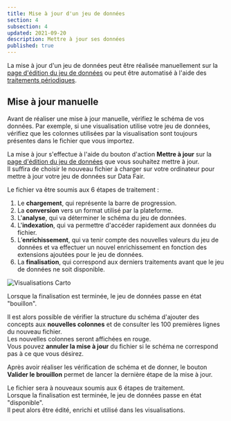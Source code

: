 ```yaml
---
title: Mise à jour d'un jeu de données
section: 4
subsection: 4
updated: 2021-09-20
description: Mettre à jour ses données
published: true
---
```


La mise à jour d'un jeu de données peut être réalisée manuellement sur la [page d'édition du jeu de données](./user-guide-backoffice/edition-dataset) ou peut être automatisé à l'aide des [traitements périodiques](./user-guide-backoffice/processing).

## Mise à jour manuelle

Avant de réaliser une mise à jour manuelle, vérifiez le schéma de vos données. Par exemple, si une visualisation utilise votre jeu de données, vérifiez que les colonnes utilisées par la visualisation sont toujours présentes dans le fichier que vous importez.

La mise à jour s'effectue à l'aide du bouton d'action **Mettre à jour** sur la [page d'édition du jeu de données](./user-guide-backoffice/edition-dataset) que vous souhaitez mettre à jour.  
Il suffira de choisir le nouveau fichier à charger sur votre ordinateur pour mettre à jour votre jeu de données sur Data Fair.


Le fichier va être soumis aux 6 étapes de traitement :

1. Le **chargement**, qui représente la barre de progression.
2. La **conversion** vers un format utilisé par la plateforme.
3. L'**analyse**, qui va déterminer le schéma du jeu de données.
4. L'**indexation**, qui va permettre d'accéder rapidement aux données du fichier.
5. L’**enrichissement**, qui va tenir compte des nouvelles valeurs du jeu de données et va effectuer un nouvel enrichissement en fonction des extensions ajoutées pour le jeu de données.  
6. La **finalisation**, qui correspond aux derniers traitements avant que le jeu de données ne soit disponible.

<p>
</p>

![Visualisations Carto](./images/user-guide-backoffice/update.png)

Lorsque la finalisation est terminée, le jeu de données passe en état "bouillon".  

Il est alors possible de vérifier la structure du schéma d'ajouter des concepts aux **nouvelles colonnes** et de consulter les 100 premières lignes du nouveau fichier.  
Les nouvelles colonnes seront affichées en rouge.  
Vous pouvez **annuler la mise à jour** du fichier si le schéma ne correspond pas à ce que vous désirez.

Après avoir réaliser les vérification de schéma et de donner, le bouton **Valider le brouillon** permet de lancer la dernière étape de la mise à jour.

Le fichier sera à nouveaux soumis aux 6 étapes de traitement.  
Lorsque la finalisation est terminée, le jeu de données passe en état "disponible".  
Il peut alors être édité, enrichi et utilisé dans les visualisations.
